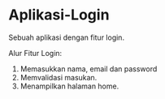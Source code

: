 # Aplikasi-Login
Sebuah aplikasi dengan fitur login.

Alur Fitur Login:
1. Memasukkan nama, email dan password
2. Memvalidasi masukan.
3. Menampilkan halaman home.
